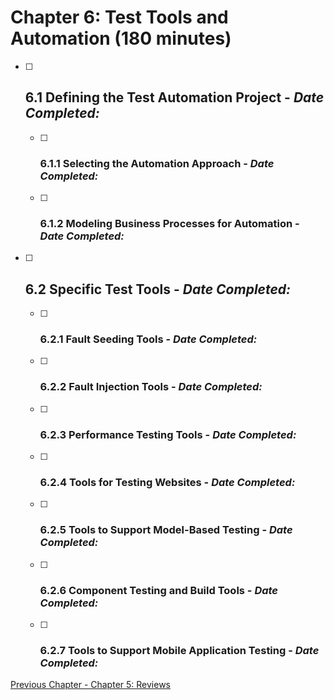 # Chapter 6: Test Tools and Automation (180 minutes)

- [ ] ## 6.1 Defining the Test Automation Project - _Date Completed:_
    - [ ] ### 6.1.1 Selecting the Automation Approach - _Date Completed:_
    - [ ] ### 6.1.2 Modeling Business Processes for Automation - _Date Completed:_
- [ ] ## 6.2 Specific Test Tools - _Date Completed:_
    - [ ] ### 6.2.1 Fault Seeding Tools - _Date Completed:_
    - [ ] ### 6.2.2 Fault Injection Tools - _Date Completed:_
    - [ ] ### 6.2.3 Performance Testing Tools - _Date Completed:_
    - [ ] ### 6.2.4 Tools for Testing Websites - _Date Completed:_
    - [ ] ### 6.2.5 Tools to Support Model-Based Testing - _Date Completed:_
    - [ ] ### 6.2.6 Component Testing and Build Tools - _Date Completed:_
    - [ ] ### 6.2.7 Tools to Support Mobile Application Testing - _Date Completed:_

[Previous Chapter - Chapter 5: Reviews](5-reviews.md)
